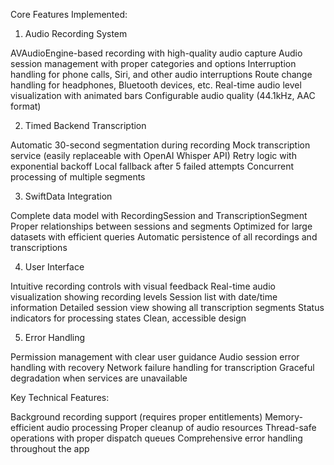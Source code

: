 Core Features Implemented:
1. Audio Recording System

AVAudioEngine-based recording with high-quality audio capture
Audio session management with proper categories and options
Interruption handling for phone calls, Siri, and other audio interruptions
Route change handling for headphones, Bluetooth devices, etc.
Real-time audio level visualization with animated bars
Configurable audio quality (44.1kHz, AAC format)

2. Timed Backend Transcription

Automatic 30-second segmentation during recording
Mock transcription service (easily replaceable with OpenAI Whisper API)
Retry logic with exponential backoff
Local fallback after 5 failed attempts
Concurrent processing of multiple segments

3. SwiftData Integration

Complete data model with RecordingSession and TranscriptionSegment
Proper relationships between sessions and segments
Optimized for large datasets with efficient queries
Automatic persistence of all recordings and transcriptions

4. User Interface

Intuitive recording controls with visual feedback
Real-time audio visualization showing recording levels
Session list with date/time information
Detailed session view showing all transcription segments
Status indicators for processing states
Clean, accessible design

5. Error Handling

Permission management with clear user guidance
Audio session error handling with recovery
Network failure handling for transcription
Graceful degradation when services are unavailable

Key Technical Features:

Background recording support (requires proper entitlements)
Memory-efficient audio processing
Proper cleanup of audio resources
Thread-safe operations with proper dispatch queues
Comprehensive error handling throughout the app
